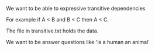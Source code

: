 We want to be able to expressive transitive dependencies

For example if A < B  and B < C then A < C.

The file in transitive.txt holds the data. 

We want to be answer questions like 'is a human an animal'
